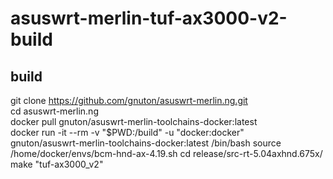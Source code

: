 # asuswrt-merlin-tuf-ax3000-v2-build

## build
git clone https://github.com/gnuton/asuswrt-merlin.ng.git  
cd asuswrt-merlin.ng  
docker pull gnuton/asuswrt-merlin-toolchains-docker:latest  
docker run -it --rm -v "$PWD:/build"  -u "docker:docker" \
       gnuton/asuswrt-merlin-toolchains-docker:latest /bin/bash
source /home/docker/envs/bcm-hnd-ax-4.19.sh
cd release/src-rt-5.04axhnd.675x/
make "tuf-ax3000_v2"



